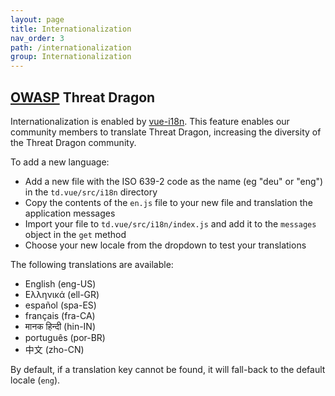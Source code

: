 ```yaml
---
layout: page
title: Internationalization
nav_order: 3
path: /internationalization
group: Internationalization
---
```


## [OWASP](https://www.owasp.org) Threat Dragon

Internationalization is enabled by [vue-i18n](https://kazupon.github.io/vue-i18n/).
This feature enables our community members to translate Threat Dragon,
increasing the diversity of the Threat Dragon community.

To add a new language:
- Add a new file with the ISO 639-2 code as the name (eg "deu" or "eng") in the `td.vue/src/i18n` directory
- Copy the contents of the `en.js` file to your new file and translation the application messages
- Import your file to `td.vue/src/i18n/index.js` and add it to the `messages` object in the `get` method
- Choose your new locale from the dropdown to test your translations

The following translations are available:

- English (eng-US)
- Ελληνικά (ell-GR)
- español (spa-ES)
- français (fra-CA)
- मानक हिन्दी (hin-IN)
- português (por-BR)
- 中文 (zho-CN)

By default, if a translation key cannot be found, it will fall-back to the default locale (`eng`).
